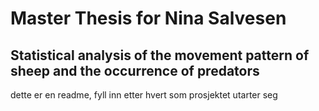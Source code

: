 # Master Thesis for Nina Salvesen #

## Statistical analysis of the movement pattern of sheep and the occurrence of predators ##
dette er en readme, fyll inn etter hvert som prosjektet utarter seg
